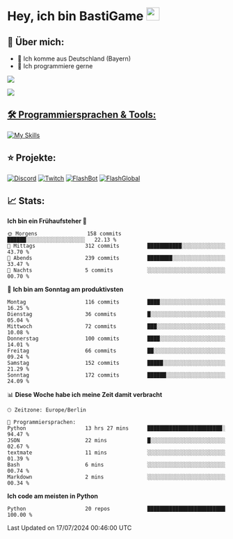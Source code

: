 # Hey, ich bin BastiGame <img src="https://raw.githubusercontent.com/MartinHeinz/MartinHeinz/master/wave.gif" width="30px">

## 📌 Über mich:
- 📍 Ich komme aus Deutschland (Bayern)
- 📝 Ich programmiere gerne
  
[![](https://visitcount.itsvg.in/api?id=bastigamedc&icon=2&color=0)](https://visitcount.itsvg.in)

<a href="https://discord.com/users/1018150165489668227"><img src="https://lanyard.cnrad.dev/api/1018150165489668227"><p/>


## 🛠️ Programmiersprachen & Tools:
[![My Skills](https://skillicons.dev/icons?i=discord,figma,notion,pycharm,py,redis,sqlite,vscode,windows)](https://skillicons.dev)

## ⭐ Projekte:
[![Discord](https://img.shields.io/badge/Discord-%237289DA.svg?logo=discord&logoColor=white)](https://discord.gg/Hfjv2cCQ)
[![Twitch](https://img.shields.io/badge/Twitch-%239146FF.svg?logo=Twitch&logoColor=white)](https://www.twitch.tv/bastigametv)
[![FlashBot](https://img.shields.io/badge/FlashBot-%ff7e47.svg?logo=wechat&logoColor=white)](https://discord.com/application-directory/1111374314340626433)
[![FlashGlobal](https://img.shields.io/badge/FlashGlobal-%ff7e47.svg?logo=wechat&logoColor=white)](https://discord.com/application-directory/1169681232532099112)

## 📈 Stats:
<!--START_SECTION:waka-->
**Ich bin ein Frühaufsteher 🐤** 

```text
🌞 Morgens                158 commits         ██████░░░░░░░░░░░░░░░░░░░   22.13 % 
🌆 Mittags                312 commits         ███████████░░░░░░░░░░░░░░   43.70 % 
🌃 Abends                 239 commits         ████████░░░░░░░░░░░░░░░░░   33.47 % 
🌙 Nachts                 5 commits           ░░░░░░░░░░░░░░░░░░░░░░░░░   00.70 % 
```
📅 **Ich bin am Sonntag am produktivsten** 

```text
Montag                   116 commits         ████░░░░░░░░░░░░░░░░░░░░░   16.25 % 
Dienstag                 36 commits          █░░░░░░░░░░░░░░░░░░░░░░░░   05.04 % 
Mittwoch                 72 commits          ███░░░░░░░░░░░░░░░░░░░░░░   10.08 % 
Donnerstag               100 commits         ████░░░░░░░░░░░░░░░░░░░░░   14.01 % 
Freitag                  66 commits          ██░░░░░░░░░░░░░░░░░░░░░░░   09.24 % 
Samstag                  152 commits         █████░░░░░░░░░░░░░░░░░░░░   21.29 % 
Sonntag                  172 commits         ██████░░░░░░░░░░░░░░░░░░░   24.09 % 
```


📊 **Diese Woche habe ich meine Zeit damit verbracht** 

```text
🕑︎ Zeitzone: Europe/Berlin

💬 Programmiersprachen: 
Python                   13 hrs 27 mins      ████████████████████████░   94.47 % 
JSON                     22 mins             █░░░░░░░░░░░░░░░░░░░░░░░░   02.67 % 
textmate                 11 mins             ░░░░░░░░░░░░░░░░░░░░░░░░░   01.39 % 
Bash                     6 mins              ░░░░░░░░░░░░░░░░░░░░░░░░░   00.74 % 
Markdown                 2 mins              ░░░░░░░░░░░░░░░░░░░░░░░░░   00.34 % 
```

**Ich code am meisten in Python** 

```text
Python                   20 repos            █████████████████████████   100.00 % 
```




 Last Updated on 17/07/2024 00:46:00 UTC
<!--END_SECTION:waka-->
